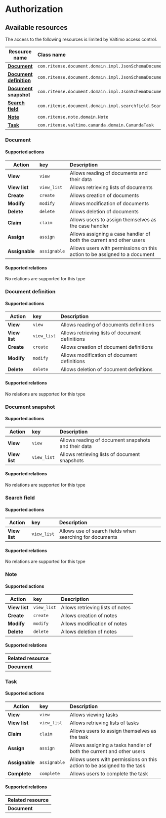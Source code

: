 # Authorization

## Available resources
The access to the following resources is limited by Valtimo access control.

| Resource name                                   | Class name                                                      | Module   |
|-------------------------------------------------|:----------------------------------------------------------------|:---------|
| **[Document](#document)**                       | `com.ritense.document.domain.impl.JsonSchemaDocument`           | Document |
| **[Document definition](#document-definition)** | `com.ritense.document.domain.impl.JsonSchemaDocumentDefinition` | Document |
| **[Document snapshot](#document-snapshot)**     | `com.ritense.document.domain.impl.JsonSchemaDocumentSnapshot`   | Document |
| **[Search field](#search-field)**               | `com.ritense.document.domain.impl.searchfield.SearchField`      | Document |
| **[Note](#note)**                               | `com.ritense.note.domain.Note`                                  | Notes    |
| **[Task](#task)**                               | `com.ritense.valtimo.camunda.domain.CamundaTask`                | Core     |


### Document

#### Supported actions

| Action         | key           | Description                                                               |
|----------------|:--------------|:--------------------------------------------------------------------------|
| **View**       | `view`        | Allows reading of documents and their data                                |
| **View list**  | `view_list`   | Allows retrieving lists of documents                                      |
| **Create**     | `create`      | Allows creation of documents                                              |
| **Modify**     | `modify`      | Allows modification of documents                                          |
| **Delete**     | `delete`      | Allows deletion of documents                                              |
| **Claim**      | `claim`       | Allows users to assign themselves as the case handler                     |
| **Assign**     | `assign`      | Allows assigning a case handler of both the current and other users       |
| **Assignable** | `assignable`  | Allows users with permissions on this action to be assigned to a document |


#### Supported relations

No relations are supported for this type

### Document definition

#### Supported actions

| Action        | key         | Description                                     |
|---------------|:------------|:------------------------------------------------|
| **View**      | `view`      | Allows reading of documents definitions         |
| **View list** | `view_list` | Allows retrieving lists of document definitions |
| **Create**    | `create`    | Allows creation of document definitions         |
| **Modify**    | `modify`    | Allows modification of document definitions     |
| **Delete**    | `delete`    | Allows deletion of document definitions         |


#### Supported relations

No relations are supported for this type

### Document snapshot

#### Supported actions

| Action         | key           | Description                                         |
|----------------|:--------------|:----------------------------------------------------|
| **View**       | `view`        | Allows reading of document snapshots and their data |
| **View list**  | `view_list`   | Allows retrieving lists of document snapshots       |

#### Supported relations

No relations are supported for this type

### Search field

#### Supported actions

| Action        | key         | Description                                              |
|---------------|:------------|:---------------------------------------------------------|
| **View list** | `view_list` | Allows use of search fields when searching for documents |


#### Supported relations

No relations are supported for this type

### Note

#### Supported actions

| Action         | key         | Description                      |
|----------------|:------------|:---------------------------------|
| **View list**  | `view_list` | Allows retrieving lists of notes |
| **Create**     | `create`    | Allows creation of notes         |
| **Modify**     | `modify`    | Allows modification of notes     |
| **Delete**     | `delete`    | Allows deletion of notes         |

#### Supported relations

| Related resource |
|------------------|
| **Document**     |

### Task

#### Supported actions

| Action         | key          | Description                                                             |
|----------------|:-------------|:------------------------------------------------------------------------|
| **View**       | `view`       | Allows viewing tasks                                                    |
| **View list**  | `view_list`  | Allows retrieving lists of tasks                                        |
| **Claim**      | `claim`      | Allows users to assign themselves as the task                           |
| **Assign**     | `assign`     | Allows assigning a tasks handler of both the current and other users    |
| **Assignable** | `assignable` | Allows users with permissions on this action to be assigned to the task |
| **Complete**   | `complete`   | Allows users to complete the task                                       |

#### Supported relations

| Related resource |
|------------------|
| **Document**     |
